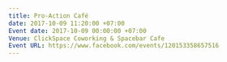 ```yaml
---
title: Pro-Action Café
date: 2017-10-09 11:20:00 +07:00
Event date: 2017-10-09 00:00:00 +07:00
Venue: ClickSpace Coworking & Spacebar Cafe
Event URL: https://www.facebook.com/events/120153358657516
---
```


